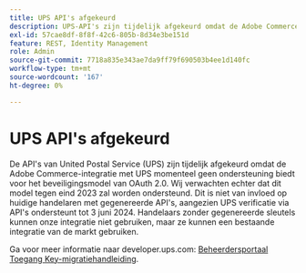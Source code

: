 ```yaml
---
title: UPS API's afgekeurd
description: UPS-API's zijn tijdelijk afgekeurd omdat de Adobe Commerce-integratie met UPS momenteel geen ondersteuning biedt voor het OAuth 2.0-beveiligingsmodel. Wij verwachten echter dat dit model voor het einde van dit jaar wordt ondersteund. Dit is niet van invloed op huidige handelaren met gegenereerde API-sleutels, aangezien UPS verificatie via API's ondersteunt tot 3 juni 2024. Handelaars zonder gegenereerde sleutels kunnen onze integratie niet gebruiken, maar ze kunnen een bestaande integratie van de markt gebruiken.
exl-id: 57cae8df-8f8f-42c6-805b-8d34e3be151d
feature: REST, Identity Management
role: Admin
source-git-commit: 7718a835e343ae7da9ff79f690503b4ee1d140fc
workflow-type: tm+mt
source-wordcount: '167'
ht-degree: 0%

---
```


# UPS API&#39;s afgekeurd

De API&#39;s van United Postal Service (UPS) zijn tijdelijk afgekeurd omdat de Adobe Commerce-integratie met UPS momenteel geen ondersteuning biedt voor het beveiligingsmodel van OAuth 2.0. Wij verwachten echter dat dit model tegen eind 2023 zal worden ondersteund. Dit is niet van invloed op huidige handelaren met gegenereerde API&#39;s, aangezien UPS verificatie via API&#39;s ondersteunt tot 3 juni 2024. Handelaars zonder gegenereerde sleutels kunnen onze integratie niet gebruiken, maar ze kunnen een bestaande integratie van de markt gebruiken.

Ga voor meer informatie naar developer.ups.com: [Beheerdersportaal Toegang Key-migratiehandleiding](https://developer.ups.com/oauth-developer-guide?loc=en_US&amp;sp_rid=NTA5MzQ1OTE2NjEyS0&amp;sp_mid=72989914).

